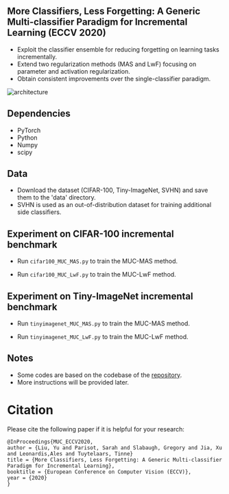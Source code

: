 ## More Classifiers, Less Forgetting: A Generic Multi-classifier Paradigm for Incremental Learning (ECCV 2020)
- Exploit the classifier ensemble for reducing forgetting on learning tasks incrementally.
- Extend two regularization methods (MAS and LwF) focusing on parameter and activation regularization.
- Obtain consistent improvements over the single-classifier paradigm.

![architecture](https://github.com/Liuy8/MUC/blob/master/MUC_overview.png)

## Dependencies

- PyTorch 
- Python 
- Numpy
- scipy

## Data

- Download the dataset (CIFAR-100, Tiny-ImageNet, SVHN) and save them to the 'data' directory.
- SVHN is used as an out-of-distribution dataset for training additional side classifiers.


## Experiment on CIFAR-100 incremental benchmark

- Run ```cifar100_MUC_MAS.py``` to train the MUC-MAS method.

- Run ```cifar100_MUC_LwF.py``` to train the MUC-LwF method.

## Experiment on Tiny-ImageNet incremental benchmark

- Run ```tinyimagenet_MUC_MAS.py``` to train the MUC-MAS method.

- Run ```tinyimagenet_MUC_LwF.py``` to train the MUC-LwF method.

## Notes
- Some codes are based on the codebase of the [repository](https://github.com/hshustc/CVPR19_Incremental_Learning).
- More instructions will be provided later.

# Citation
Please cite the following paper if it is helpful for your research:
```
@InProceedings{MUC_ECCV2020,
author = {Liu, Yu and Parisot, Sarah and Slabaugh, Gregory and Jia, Xu and Leonardis,Ales and Tuytelaars, Tinne}
title = {More Classifiers, Less Forgetting: A Generic Multi-classifier Paradigm for Incremental Learning},
booktitle = {European Conference on Computer Vision (ECCV)},
year = {2020}
}
```
